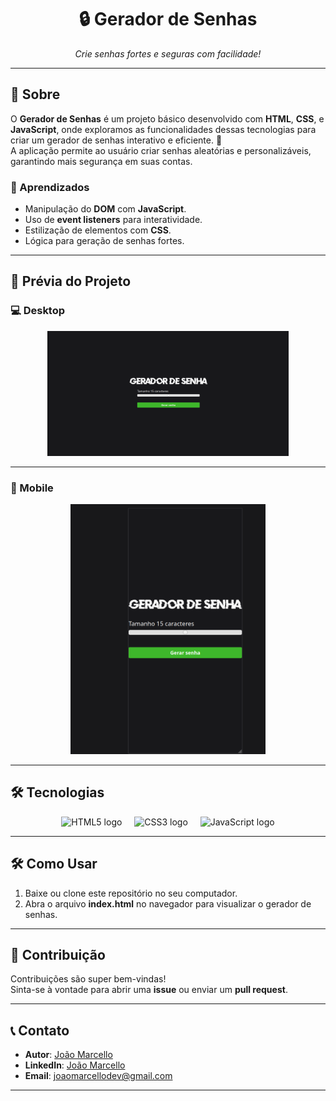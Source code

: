 <h1 align="center">🔒 Gerador de Senhas</h1>

<p align="center">
  <i>Crie senhas fortes e seguras com facilidade!</i>
</p>

---

## 📖 Sobre

O **Gerador de Senhas** é um projeto básico desenvolvido com **HTML**, **CSS**, e **JavaScript**, onde exploramos as funcionalidades dessas tecnologias para criar um gerador de senhas interativo e eficiente. 🌟  
A aplicação permite ao usuário criar senhas aleatórias e personalizáveis, garantindo mais segurança em suas contas.

### 🚀 Aprendizados
- Manipulação do **DOM** com **JavaScript**.
- Uso de **event listeners** para interatividade.
- Estilização de elementos com **CSS**.
- Lógica para geração de senhas fortes.

---

## 🌟 Prévia do Projeto

### 💻 Desktop
<div align="center">
  <img height="200" src="https://github.com/Joaomarcellodev/Gerador-de-senha/blob/main/git/desktop.png?raw=true" alt="Prévia do Gerador de Senhas no Desktop" />
</div>

---

### 📱 Mobile
<div align="center">
  <img height="400" src="https://github.com/Joaomarcellodev/Gerador-de-senha/blob/main/git/mobile.png?raw=true" alt="Prévia do Gerador de Senhas no Mobile" />
</div>

---

## 🛠️ Tecnologias
<div align="center">
  <img src="https://cdn.jsdelivr.net/gh/devicons/devicon/icons/html5/html5-original.svg" height="60" alt="HTML5 logo" />
  <img width="12" />
  <img src="https://cdn.jsdelivr.net/gh/devicons/devicon/icons/css3/css3-original.svg" height="60" alt="CSS3 logo" />
  <img width="12" />
  <img src="https://cdn.jsdelivr.net/gh/devicons/devicon/icons/javascript/javascript-original.svg" height="60" alt="JavaScript logo" />
</div>

---

## 🛠️ Como Usar

1. Baixe ou clone este repositório no seu computador.
2. Abra o arquivo **index.html** no navegador para visualizar o gerador de senhas.

---

## 🌟 Contribuição

Contribuições são super bem-vindas!  
Sinta-se à vontade para abrir uma **issue** ou enviar um **pull request**.

---

## 📞 Contato

- **Autor**: [João Marcello](https://github.com/Joaomarcellodev)  
- **LinkedIn**: [João Marcello](https://www.linkedin.com/in/joaomarcellodev/)  
- **Email**: joaomarcellodev@gmail.com  

---
